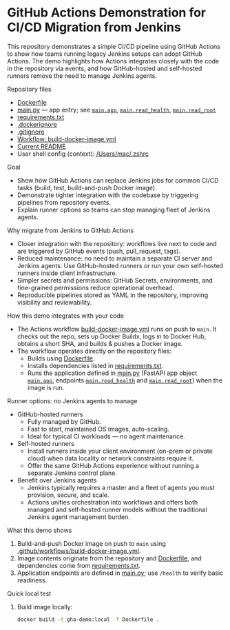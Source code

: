 # GitHub Actions Demonstration for CI/CD Migration from Jenkins

This repository demonstrates a simple CI/CD pipeline using GitHub Actions to show how teams running legacy Jenkins setups can adopt GitHub Actions. The demo highlights how Actions integrates closely with the code in the repository via events, and how GitHub-hosted and self-hosted runners remove the need to manage Jenkins agents.

Repository files
- [Dockerfile](Dockerfile)
- [main.py](main.py) — app entry; see [`main.app`](main.py), [`main.read_health`](main.py), [`main.read_root`](main.py)
- [requirements.txt](requirements.txt)
- [.dockerignore](.dockerignore)
- [.gitignore](.gitignore)
- [Workflow: build-docker-image.yml](.github/workflows/build-docker-image.yml)
- [Current README](readme.md)
- User shell config (context): [/Users/mac/.zshrc](/Users/mac/.zshrc)

Goal
- Show how GitHub Actions can replace Jenkins jobs for common CI/CD tasks (build, test, build-and-push Docker image).
- Demonstrate tighter integration with the codebase by triggering pipelines from repository events.
- Explain runner options so teams can stop managing fleet of Jenkins agents.

Why migrate from Jenkins to GitHub Actions
- Closer integration with the repository: workflows live next to code and are triggered by GitHub events (push, pull_request, tags).
- Reduced maintenance: no need to maintain a separate CI server and Jenkins agents. Use GitHub-hosted runners or run your own self-hosted runners inside client infrastructure.
- Simpler secrets and permissions: GitHub Secrets, environments, and fine-grained permissions reduce operational overhead.
- Reproducible pipelines stored as YAML in the repository, improving visibility and reviewability.

How this demo integrates with your code
- The Actions workflow [build-docker-image.yml](.github/workflows/build-docker-image.yml) runs on push to `main`. It checks out the repo, sets up Docker Buildx, logs in to Docker Hub, obtains a short SHA, and builds & pushes a Docker image.
- The workflow operates directly on the repository files:
  - Builds using [Dockerfile](Dockerfile).
  - Installs dependencies listed in [requirements.txt](requirements.txt).
  - Runs the application defined in [main.py](main.py) (FastAPI app object [`main.app`](main.py), endpoints [`main.read_health`](main.py) and [`main.read_root`](main.py)) when the image is run.

Runner options: no Jenkins agents to manage
- GitHub-hosted runners
  - Fully managed by GitHub.
  - Fast to start, maintained OS images, auto-scaling.
  - Ideal for typical CI workloads — no agent maintenance.
- Self-hosted runners
  - Install runners inside your client environment (on-prem or private cloud) when data locality or network constraints require it.
  - Offer the same GitHub Actions experience without running a separate Jenkins control plane.
- Benefit over Jenkins agents
  - Jenkins typically requires a master and a fleet of agents you must provision, secure, and scale.
  - Actions unifies orchestration into workflows and offers both managed and self-hosted runner models without the traditional Jenkins agent management burden.

What this demo shows
1. Build-and-push Docker image on push to `main` using [.github/workflows/build-docker-image.yml](.github/workflows/build-docker-image.yml).
2. Image contents originate from the repository and [Dockerfile](Dockerfile), and dependencies come from [requirements.txt](requirements.txt).
3. Application endpoints are defined in [main.py](main.py); use `/health` to verify basic readiness.

Quick local test
1. Build image locally:
   ```sh
   docker build -t gha-demo:local -f Dockerfile .

